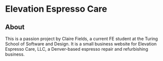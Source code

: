 # Elevation Espresso Care

## About

This is a passion project by Claire Fields, a current FE student at the Turing School of Software and Design.
It is a small business website for Elevation Espresso Care, LLC, a Denver-based espresso repair and refurbishing business.
